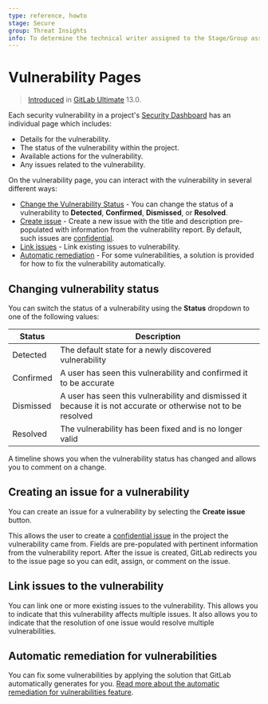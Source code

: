 ```yaml
---
type: reference, howto
stage: Secure
group: Threat Insights
info: To determine the technical writer assigned to the Stage/Group associated with this page, see https://about.gitlab.com/handbook/engineering/ux/technical-writing/#assignments
---
```


# Vulnerability Pages

> [Introduced](https://gitlab.com/gitlab-org/gitlab/-/issues/13561) in [GitLab Ultimate](https://about.gitlab.com/pricing/) 13.0.

Each security vulnerability in a project's [Security Dashboard](../security_dashboard/index.md#project-security-dashboard) has an individual page which includes:

- Details for the vulnerability.
- The status of the vulnerability within the project.
- Available actions for the vulnerability.
- Any issues related to the vulnerability.

On the vulnerability page, you can interact with the vulnerability in
several different ways:

- [Change the Vulnerability Status](#changing-vulnerability-status) - You can change the
  status of a vulnerability to **Detected**, **Confirmed**, **Dismissed**, or **Resolved**.
- [Create issue](#creating-an-issue-for-a-vulnerability) - Create a new issue with the
  title and description pre-populated with information from the vulnerability report.
  By default, such issues are [confidential](../../project/issues/confidential_issues.md).
- [Link issues](#link-issues-to-the-vulnerability) - Link existing issues to vulnerability.
- [Automatic remediation](#automatic-remediation-for-vulnerabilities) - For some vulnerabilities,
  a solution is provided for how to fix the vulnerability automatically.

## Changing vulnerability status

You can switch the status of a vulnerability using the **Status** dropdown to one of
the following values:

| Status    | Description                                                                                                      |
|-----------|------------------------------------------------------------------------------------------------------------------|
| Detected  | The default state for a newly discovered vulnerability                                                           |
| Confirmed | A user has seen this vulnerability and confirmed it to be accurate                                               |
| Dismissed | A user has seen this vulnerability and dismissed it because it is not accurate or otherwise not to be resolved |
| Resolved  | The vulnerability has been fixed and is no longer valid                                                          |

A timeline shows you when the vulnerability status has changed
and allows you to comment on a change.

## Creating an issue for a vulnerability

You can create an issue for a vulnerability by selecting the **Create issue** button.

This allows the user to create a [confidential issue](../../project/issues/confidential_issues.md)
in the project the vulnerability came from. Fields are pre-populated with pertinent information
from the vulnerability report. After the issue is created, GitLab redirects you to the
issue page so you can edit, assign, or comment on the issue.

## Link issues to the vulnerability

You can link one or more existing issues to the vulnerability. This allows you to
indicate that this vulnerability affects multiple issues. It also allows you to indicate
that the resolution of one issue would resolve multiple vulnerabilities.

## Automatic remediation for vulnerabilities

You can fix some vulnerabilities by applying the solution that GitLab automatically
generates for you. [Read more about the automatic remediation for vulnerabilities feature](../index.md#automatic-remediation-for-vulnerabilities).
